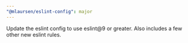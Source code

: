 ```yaml
---
"@mlaursen/eslint-config": major
---
```


Update the eslint config to use eslint@9 or greater. Also includes a few other new eslint rules.
